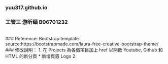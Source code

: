 ### yuu317.github.io
### 工管三 游昕頤 B06701232
</br>
### Reference:
Bootstrap template source:https://bootstrapmade.com/laura-free-creative-bootstrap-theme/
</br>
### 修改說明：
1. 在 Projects 為各個項目加上 href 以開啟 Youtube, Github 和 HTML 的新分頁
* 新增頁籤 Logo
2. 
